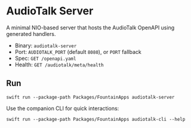 # AudioTalk Server

A minimal NIO-based server that hosts the AudioTalk OpenAPI using generated handlers.

- Binary: `audiotalk-server`
- Port: `AUDIOTALK_PORT` (default `8080`), or `PORT` fallback
- Spec: `GET /openapi.yaml`
- Health: `GET /audiotalk/meta/health`

## Run

```
swift run --package-path Packages/FountainApps audiotalk-server
```

Use the companion CLI for quick interactions:

```
swift run --package-path Packages/FountainApps audiotalk-cli --help
```


